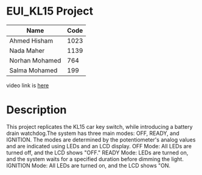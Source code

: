 # EUI_KL15 Project
 | Name  | Code |
| ------------- | ------------- |
| Ahmed Hisham  | 1023  |
| Nada Maher  | 1139  |
| Norhan Mohamed  | 764  |
| Salma Mohamed | 199  |

video link is [here](https://youtu.be/0hs6WWeo7IM?feature=shared)

# Description
This project replicates the KL15 car key switch, while introducing a battery drain watchdog.The system has three main modes: OFF, READY, and IGNITION. The modes are determined by the potentiometer's analog values and are indicated using LEDs and an LCD display.
OFF Mode: All LEDs are turned off, and the LCD shows "OFF."
READY Mode: LEDs are turned on, and the system waits for a specified duration before dimming the light.
IGNITION Mode: All LEDs are turned on, and the LCD shows "ON.
